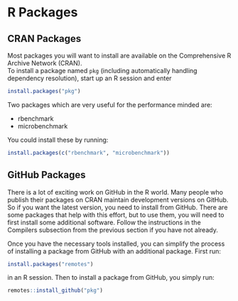 # R Packages

## CRAN Packages
Most packages you will want to install are available on the Comprehensive R Archive Network (CRAN).  
To install a package named `pkg` (including automatically handling dependency resolution), start up an R session and enter 
```r
install.packages("pkg")
```

Two packages which are very useful for the performance minded are:

* rbenchmark
* microbenchmark

You could install these by running:

```r
install.packages(c("rbenchmark", "microbenchmark"))
```


## GitHub Packages
There is a lot of exciting work on GitHub in the R world.  Many people who publish their packages on CRAN maintain development versions on GitHub.  So if you want the latest version, you need to install from GitHub.  There are some packages that help with this effort, but to use them, you will need to first install some additional software.  Follow the instructions in the Compilers subsection from the previous section if you have not already.

Once you have the necessary tools installed, you can simplify the process of installing a package from GitHub with an additional package.  First run:

```r
install.packages("remotes")
```

in an R session.  Then to install a package from GitHub, you simply run:

```r
remotes::install_github("pkg")
```
